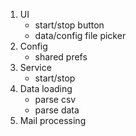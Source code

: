 1. UI
    * start/stop button
    * data/config file picker
2. Config
    * shared prefs
2. Service
    * start/stop
3. Data loading
    * parse csv
    * parse data
4. Mail processing

